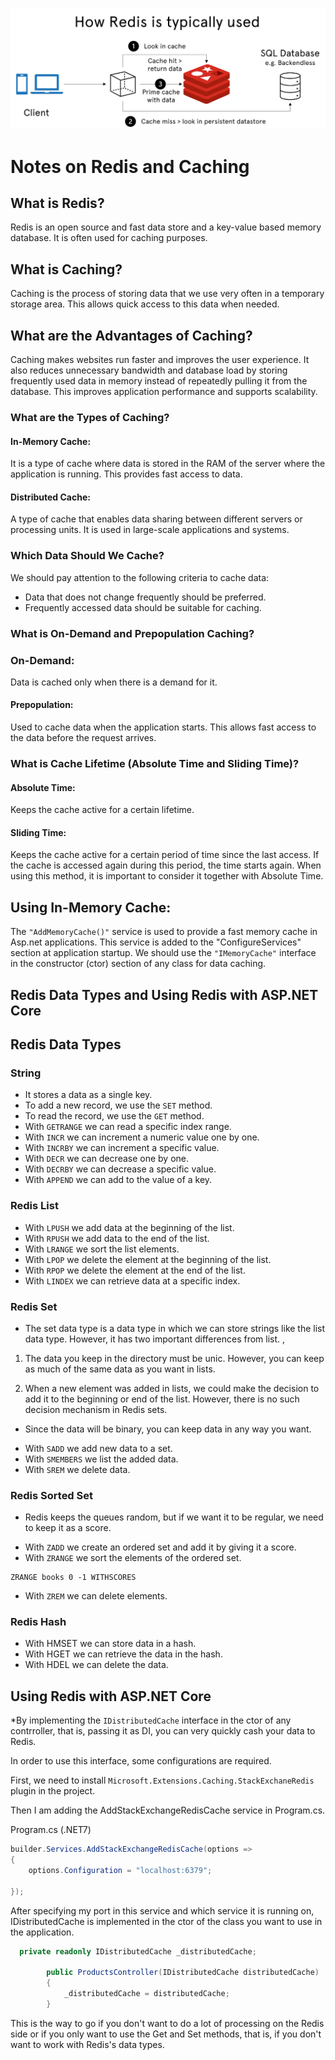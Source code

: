 ![redis](rediss.png)

# Notes on Redis and Caching

## What is Redis?
Redis is an open source and fast data store and a key-value based memory database. It is often used for caching purposes.

## What is Caching?
Caching is the process of storing data that we use very often in a temporary storage area. This allows quick access to this data when needed.

## What are the Advantages of Caching?
Caching makes websites run faster and improves the user experience. It also reduces unnecessary bandwidth and database load by storing frequently used data in memory instead of repeatedly pulling it from the database. This improves application performance and supports scalability.

### What are the Types of Caching?
#### In-Memory Cache:
It is a type of cache where data is stored in the RAM of the server where the application is running. This provides fast access to data.

#### Distributed Cache:
A type of cache that enables data sharing between different servers or processing units. It is used in large-scale applications and systems.

### Which Data Should We Cache?
We should pay attention to the following criteria to cache data:
- Data that does not change frequently should be preferred.
- Frequently accessed data should be suitable for caching.

### What is On-Demand and Prepopulation Caching?
### On-Demand:
Data is cached only when there is a demand for it.

#### Prepopulation:
Used to cache data when the application starts. This allows fast access to the data before the request arrives.

### What is Cache Lifetime (Absolute Time and Sliding Time)?
#### Absolute Time:
Keeps the cache active for a certain lifetime.

#### Sliding Time:
Keeps the cache active for a certain period of time since the last access. If the cache is accessed again during this period, the time starts again. When using this method, it is important to consider it together with Absolute Time.

## Using In-Memory Cache:
The `"AddMemoryCache()"` service is used to provide a fast memory cache in Asp.net applications. This service is added to the "ConfigureServices" section at application startup. We should use the `"IMemoryCache"` interface in the constructor (ctor) section of any class for data caching.

## Redis Data Types and Using Redis with ASP.NET Core

## Redis Data Types

### String
- It stores a data as a single key.
- To add a new record, we use the `SET` method.
- To read the record, we use the `GET` method.
- With `GETRANGE` we can read a specific index range.
- With `INCR` we can increment a numeric value one by one.
- With `INCRBY` we can increment a specific value.
- With `DECR` we can decrease one by one.
- With `DECRBY` we can decrease a specific value.
- With `APPEND` we can add to the value of a key.

### Redis List
- With `LPUSH` we add data at the beginning of the list.
- With `RPUSH` we add data to the end of the list.
- With `LRANGE` we sort the list elements.
- With `LPOP` we delete the element at the beginning of the list.
- With `RPOP` we delete the element at the end of the list.
- With `LINDEX` we can retrieve data at a specific index.

### Redis Set
* The set data type is a data type in which we can store strings like the list data type. However, it has two important differences from list. ,

1. The data you keep in the directory must be unic. However, you can keep as much of the same data as you want in lists.

2. When a new element was added in lists, we could make the decision to add it to the beginning or end of the list. However, there is no such decision mechanism in Redis sets.

* Since the data will be binary, you can keep data in any way you want.
- With `SADD` we add new data to a set.
- With `SMEMBERS` we list the added data.
- With `SREM` we delete data.

### Redis Sorted Set
* Redis keeps the queues random, but if we want it to be regular, we need to keep it as a score.
- With `ZADD` we create an ordered set and add it by giving it a score.
- With `ZRANGE` we sort the elements of the ordered set.
```
ZRANGE books 0 -1 WITHSCORES
```
- With `ZREM` we can delete elements.

### Redis Hash
- With HMSET we can store data in a hash.
- With HGET we can retrieve the data in the hash.
- With HDEL we can delete the data.

## Using Redis with ASP.NET Core

*By implementing the `IDistributedCache` interface in the ctor of any contrroller, that is, passing it as DI, you can very quickly cash your data to Redis.

In order to use this interface, some configurations are required.

First, we need to install `Microsoft.Extensions.Caching.StackExchaneRedis` plugin in the project.

Then I am adding the AddStackExchangeRedisCache service in Program.cs.

Program.cs (.NET7)
````csharp
builder.Services.AddStackExchangeRedisCache(options =>
{
    options.Configuration = "localhost:6379";

}); 
````
After specifying my port in this service and which service it is running on, IDistributedCache is implemented in the ctor of the class you want to use in the application.
````csharp
  private readonly IDistributedCache _distributedCache;

        public ProductsController(IDistributedCache distributedCache)
        {
            _distributedCache = distributedCache;
        }
````
This is the way to go if you don't want to do a lot of processing on the Redis side or if you only want to use the Get and Set methods, that is, if you don't want to work with Redis's data types.
